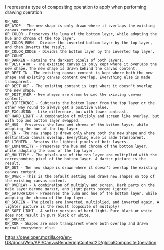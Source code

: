 I represent a  type of compositing operation to apply when performing drawing operation

	OP_ADD
	OP_ATOP - The new shape is only drawn where it overlaps the existing canvas content.
	OP_COLOR - Preserves the luma of the bottom layer, while adopting the hue and chroma of the top layer.
	OP_COLOR_BURN - Divides the inverted bottom layer by the top layer, and then inverts the result.
	OP_COLOR_DODGE - Divides the bottom layer by the inverted top layer.
	OP_COUNT
	OP_DARKEN - Retains the darkest pixels of both layers.
	OP_DEST_ATOP - The existing canvas is only kept where it overlaps the new shape. The new shape is drawn behind the canvas content.
	OP_DEST_IN - The existing canvas content is kept where both the new shape and existing canvas content overlap. Everything else is made transparent.
	OP_DEST_OUT - The existing content is kept where it doesn't overlap the new shape.
	OP_DEST_OVER - New shapes are drawn behind the existing canvas content.
	OP_DIFFERENCE - Subtracts the bottom layer from the top layer or the other way round to always get a positive value.
	OP_EXCLUSION - Like difference, but with lower contrast.
	OP_HARD_LIGHT - A combination of multiply and screen like overlay, but with top and bottom layer swapped.
	OP_HUE - Preserves the luma and chroma of the bottom layer, while adopting the hue of the top layer.
	OP_IN - The new shape is drawn only where both the new shape and the destination canvas overlap. Everything else is made transparent.
	OP_LIGHTEN - Retains the lightest pixels of both layers.
	OP_LUMINOSITY - Preserves the hue and chroma of the bottom layer, while adopting the luma of the top layer.
	OP_MULTIPLY - The pixels are of the top layer are multiplied with the corresponding pixel of the bottom layer. A darker picture is the result.
	OP_OUT - The new shape is drawn where it doesn't overlap the existing canvas content.
	OP_OVER - This is the default setting and draws new shapes on top of the existing canvas content.
	OP_OVERLAY - A combination of multiply and screen. Dark parts on the base layer become darker, and light parts become lighter.
	OP_SATURATION - Preserves the luma and hue of the bottom layer, while adopting the chroma of the top layer.
	OP_SCREEN - The pixels are inverted, multiplied, and inverted again. A lighter picture is the result (opposite of multiply)
	OP_SOFT_LIGHT - A softer version of hard-light. Pure black or white does not result in pure black or white.
	OP_SOURCE
	OP_XOR - Shapes are made transparent where both overlap and drawn normal everywhere else.
	
https://developer.mozilla.org/en-US/docs/Web/API/CanvasRenderingContext2D/globalCompositeOperation